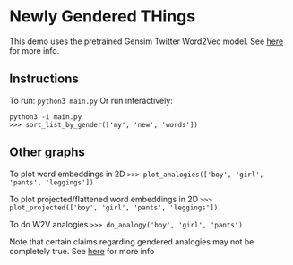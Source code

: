 # Newly Gendered THings

This demo uses the pretrained Gensim Twitter Word2Vec model.
See [here](https://radimrehurek.com/gensim/auto_examples/tutorials/run_word2vec.html) for more info.

## Instructions
To run:
`python3 main.py`
Or run interactively:
```
python3 -i main.py
>>> sort_list_by_gender(['my', 'new', 'words'])
```

## Other graphs
To plot word embeddings in 2D
`>>> plot_analogies(['boy', 'girl', 'pants', 'leggings'])`

To plot projected/flattened word embeddings in 2D
`>>> plot_projected(['boy', 'girl', 'pants', 'leggings'])`

To do W2V analogies
`>>> do_analogy('boy', 'girl', 'pants')`

Note that certain claims regarding gendered analogies may not be completely
true. See [here](https://blog.esciencecenter.nl/king-man-woman-king-9a7fd2935a85?gi=65626e818925)
for more info
